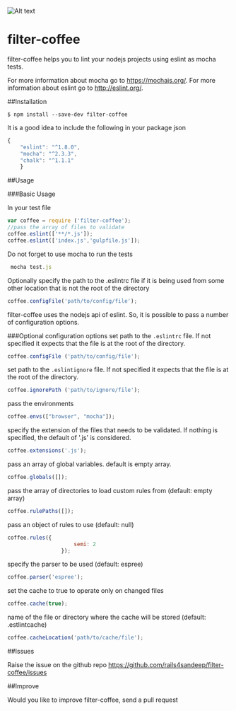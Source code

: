 ![Alt text](http://farm9.staticflickr.com/8227/8470665558_8ed74d2775_o.jpg "filter-coffee")



# filter-coffee
filter-coffee helps you to lint your nodejs projects using eslint as mocha tests.

For more information about mocha go to https://mochajs.org/.
For more information about eslint go to http://eslint.org/.

##Installation
```
$ npm install --save-dev filter-coffee
```

It is a good idea to include the following in your package json

```javascript
{
    "eslint": "^1.8.0",
    "mocha": "^2.3.3",
    "chalk": "^1.1.1"
    }
```

##Usage

###Basic Usage

In your test file

```javascript
var coffee = require ('filter-coffee');
//pass the array of files to validate
coffee.eslint(['**/*.js']);
coffee.eslint(['index.js','gulpfile.js']);
```

Do not forget to use mocha to run the tests
 
```javascript
 mocha test.js
``` 

Optionally specify the path to the .eslintrc file if it is being used from some other location that is not the root of the directory
```javascript
coffee.configFile('path/to/config/file');
```
filter-coffee uses the nodejs api of eslint. So, it is possible to pass a number of configuration options.

###Optional configuration options
set path to the `.eslintrc` file. If not specified it expects that the file is at the root of the directory.
```javascript
coffee.configFile ('path/to/config/file');
```

set path to the `.eslintignore` file. If not specified it expects that the file is at the root of the directory.
```javascript
coffee.ignorePath ('path/to/ignore/file');
```

pass the environments
```javascript
coffee.envs(["browser", "mocha"]);
```

specify the extension of the files that needs to be validated. If nothing is specified, the default of '.js' is considered.
```javascript
coffee.extensions('.js');
```
pass an array of global variables. default is empty array.
```javascript
coffee.globals([]);
```

pass the array of directories to load custom rules from (default: empty array)
```javascript
coffee.rulePaths([]);
```

pass an object of rules to use (default: null)
```javascript
coffee.rules({
                     semi: 2
                 }); 
```

specify the parser to be used (default: espree)
```javascript
coffee.parser('espree');
```

set the cache to true to operate only on changed files
```javascript
coffee.cache(true);
```

name of the file or directory where the cache will be stored (default: .estlintcache)
```javascript
coffee.cacheLocation('path/to/cache/file');
```

##Issues

Raise the issue on the github repo https://github.com/rails4sandeep/filter-coffee/issues

##Improve

Would you like to improve filter-coffee, send a pull request
